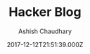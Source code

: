 ---
title: Hacker Blog
github: https://github.com/tocttou/hacker-blog
demo: https://ashishchaudhary.in/hacker-blog/
author: Ashish Chaudhary
ssg:
  - Jekyll
cms:
  - No Cms
date: 2017-12-12T21:51:39.000Z
description: >-
  Hacker-Blog is a minimalistic, responsive jekyll theme built for hackers.
  https://ashishchaudhary.in/hacker-blog
stale: true
draft: true
---